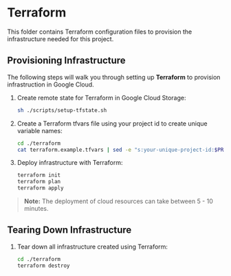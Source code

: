 # Terraform
This folder contains Terraform configuration files to provision the infrastructure needed for this project.

## Provisioning Infrastructure
The following steps will walk you through setting up **Terraform** to provision infrastruction in Google Cloud.

1. Create remote state for Terraform in Google Cloud Storage:

    ```bash
    sh ./scripts/setup-tfstate.sh
    ```

2. Create a Terraform tfvars file using your project id to create unique variable names:

    ```bash
    cd ./terraform
    cat terraform.example.tfvars | sed -e "s:your-unique-project-id:$PROJECT_ID:g" > terraform.tfvars
    ```

3. Deploy infrastructure with Terraform:

    ```bash
    terraform init
    terraform plan
    terraform apply
    ```

> __Note:__ The deployment of cloud resources can take between 5 - 10 minutes.

## Tearing Down Infrastructure

1. Tear down all infrastructure created using Terraform:

    ```bash
    cd ./terraform
    terraform destroy
    ```